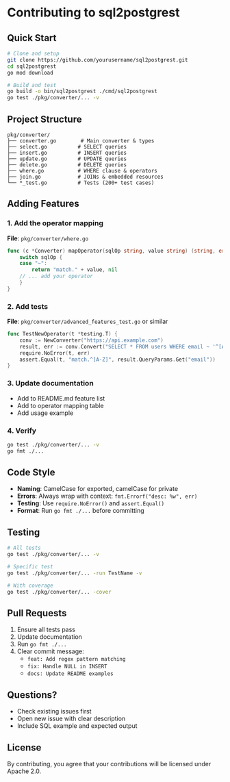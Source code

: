 # Contributing to sql2postgrest

## Quick Start

```bash
# Clone and setup
git clone https://github.com/yourusername/sql2postgrest.git
cd sql2postgrest
go mod download

# Build and test
go build -o bin/sql2postgrest ./cmd/sql2postgrest
go test ./pkg/converter/... -v
```

## Project Structure

```
pkg/converter/
├── converter.go        # Main converter & types
├── select.go          # SELECT queries
├── insert.go          # INSERT queries  
├── update.go          # UPDATE queries
├── delete.go          # DELETE queries
├── where.go           # WHERE clause & operators
├── join.go            # JOINs & embedded resources
└── *_test.go          # Tests (200+ test cases)
```

## Adding Features

### 1. Add the operator mapping

**File**: `pkg/converter/where.go`

```go
func (c *Converter) mapOperator(sqlOp string, value string) (string, error) {
    switch sqlOp {
    case "~":
        return "match." + value, nil
    // ... add your operator
    }
}
```

### 2. Add tests

**File**: `pkg/converter/advanced_features_test.go` or similar

```go
func TestNewOperator(t *testing.T) {
    conv := NewConverter("https://api.example.com")
    result, err := conv.Convert("SELECT * FROM users WHERE email ~ '^[A-Z]'")
    require.NoError(t, err)
    assert.Equal(t, "match.^[A-Z]", result.QueryParams.Get("email"))
}
```

### 3. Update documentation

- Add to README.md feature list
- Add to operator mapping table
- Add usage example

### 4. Verify

```bash
go test ./pkg/converter/... -v
go fmt ./...
```

## Code Style

- **Naming**: CamelCase for exported, camelCase for private
- **Errors**: Always wrap with context: `fmt.Errorf("desc: %w", err)`
- **Testing**: Use `require.NoError()` and `assert.Equal()`
- **Format**: Run `go fmt ./...` before committing

## Testing

```bash
# All tests
go test ./pkg/converter/... -v

# Specific test
go test ./pkg/converter/... -run TestName -v

# With coverage
go test ./pkg/converter/... -cover
```

## Pull Requests

1. Ensure all tests pass
2. Update documentation
3. Run `go fmt ./...`
4. Clear commit message:
   - `feat: Add regex pattern matching`
   - `fix: Handle NULL in INSERT`
   - `docs: Update README examples`

## Questions?

- Check existing issues first
- Open new issue with clear description
- Include SQL example and expected output

## License

By contributing, you agree that your contributions will be licensed under Apache 2.0.

